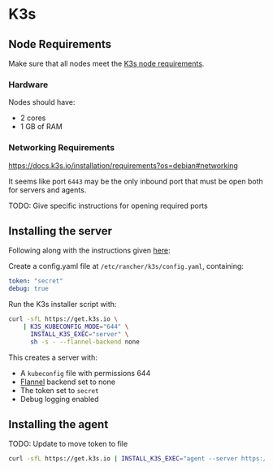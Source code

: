 # K3s

## Node Requirements

Make sure that all nodes meet the [K3s node requirements](https://docs.k3s.io/installation/requirements).

### Hardware

Nodes should have:
- 2 cores
- 1 GB of RAM

### Networking Requirements

https://docs.k3s.io/installation/requirements?os=debian#networking

It seems like port `6443` may be the only inbound port that must be open
both for servers and agents.

TODO: Give specific instructions for opening required ports

## Installing the server

Following along with the instructions given [here](https://docs.k3s.io/installation/configuration#putting-it-all-together):

Create a config.yaml file at `/etc/rancher/k3s/config.yaml`, containing:

```yaml
token: "secret"
debug: true
```

Run the K3s installer script with:

```bash
curl -sfL https://get.k3s.io \
    | K3S_KUBECONFIG_MODE="644" \
      INSTALL_K3S_EXEC="server" \
      sh -s - --flannel-backend none
```

This creates a server with:

- A `kubeconfig` file with permissions 644
- [Flannel](https://docs.k3s.io/installation/network-options#flannel-options) backend set to none
- The token set to `secret`
- Debug logging enabled

## Installing the agent

TODO: Update to move token to file

```bash
curl -sfL https://get.k3s.io | INSTALL_K3S_EXEC="agent --server https://k3s.example.com --token mypassword" sh -s -
```
